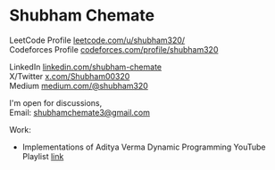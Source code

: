 # Shubham Chemate
<!---
```
Languages: Go, C++ (For Data Structures and Algorithms), Python (For Scripting), Scheme/Lisp (Beginner Proficienty) 
```
```
Current Skillset
Programming Languages: C, C++, Go, Python, Javascript, TypeScript, Java
Backend System: Go, Java, Python, NodeJS
Backend Framework: ExpressJS, NodeJS, Spring Boot
SQL Databases: MySQL, Oracle DB, SQL Server
NoSQL Databases: MongoDB
Caching: Hazelcast, Redis
Architectural Patterns: Pub-sub, Req-Res, Even Driven
Stream Processing: Kafka
API Architecture: GraphQL, REST
API Tools: Postman, Insomnia
Vesion Control & CI/CD: GIT, Github, Gitlab
Text Editor: Visual Studio Code, IntelliJ (for Java)
Containerization: Docker, Kubernetes
Frontend: HTML, CSS, XYZ Library
```
-->
LeetCode Profile [leetcode.com/u/shubham320/](https://leetcode.com/u/shubham320/)  
Codeforces Profile [codeforces.com/profile/shubham320](https://codeforces.com/profile/shubham320)

LinkedIn [linkedin.com/shubham-chemate](https://www.linkedin.com/in/shubham-chemate/)  
X/Twitter [x.com/Shubham00320](https://x.com/Shubham00320)  
Medium [medium.com/@shubham320](https://medium.com/@shubham320)  

I'm open for discussions,  
Email: shubhamchemate3@gmail.com  

Work:  
- Implementations of Aditya Verma Dynamic Programming YouTube Playlist [link](https://github.com/shubham-chemate/Dynamic-Programming-Questions-by-Aditya-Verma)
